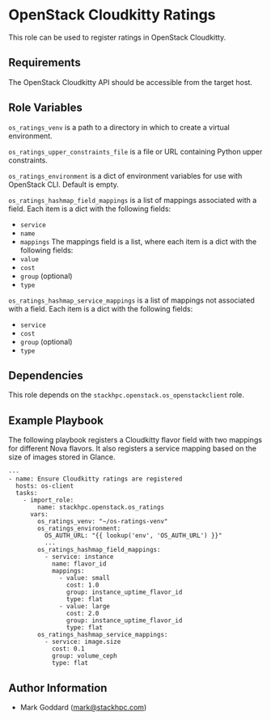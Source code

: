 OpenStack Cloudkitty Ratings
============================

This role can be used to register ratings in OpenStack Cloudkitty.

Requirements
------------

The OpenStack Cloudkitty API should be accessible from the target host.

Role Variables
--------------

`os_ratings_venv` is a path to a directory in which to create a
virtual environment.

`os_ratings_upper_constraints_file` is a file or URL containing Python
upper constraints.

`os_ratings_environment` is a dict of environment variables for use with
OpenStack CLI. Default is empty.

`os_ratings_hashmap_field_mappings` is a list of mappings associated with a
field.  Each item is a dict with the following fields:
* `service`
* `name`
* `mappings`
The mappings field is a list, where each item is a dict with the following
fields:
* `value`
* `cost`
* `group` (optional)
* `type`

`os_ratings_hashmap_service_mappings` is a list of mappings not associated with
a field.  Each item is a dict with the following fields:
* `service`
* `cost`
* `group` (optional)
* `type`

Dependencies
------------

This role depends on the `stackhpc.openstack.os_openstackclient` role.

Example Playbook
----------------

The following playbook registers a Cloudkitty flavor field with two mappings
for different Nova flavors. It also registers a service mapping based on the
size of images stored in Glance.

```
---
- name: Ensure Cloudkitty ratings are registered
  hosts: os-client
  tasks:
    - import_role:
        name: stackhpc.openstack.os_ratings
      vars:
        os_ratings_venv: "~/os-ratings-venv"
        os_ratings_environment:
          OS_AUTH_URL: "{{ lookup('env', 'OS_AUTH_URL') }}"
          ...
        os_ratings_hashmap_field_mappings:
          - service: instance
            name: flavor_id
            mappings:
              - value: small
                cost: 1.0
                group: instance_uptime_flavor_id
                type: flat
              - value: large
                cost: 2.0
                group: instance_uptime_flavor_id
                type: flat
        os_ratings_hashmap_service_mappings:
          - service: image.size
            cost: 0.1
            group: volume_ceph
            type: flat
```

Author Information
------------------

- Mark Goddard (<mark@stackhpc.com>)
